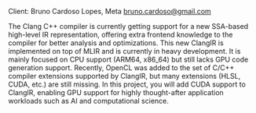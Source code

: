 Client: Bruno Cardoso Lopes, Meta <bruno.cardoso@gmail.com>

The Clang C++ compiler is currently getting support for a new SSA-based
high-level IR representation, offering extra frontend knowledge to the
compiler for better analysis and optimizations. This new ClangIR is
implemented on top of MLIR and is currently in heavy development. It is
mainly focused on CPU support (ARM64, x86_64) but still lacks GPU code
generation support. Recently, OpenCL was added to the set of C/C++
compiler extensions supported by ClangIR, but many extensions (HLSL,
CUDA, etc.) are still missing. In this project, you will add CUDA
support to ClangIR, enabling GPU support for highly thought-after
application workloads such as AI and computational science.